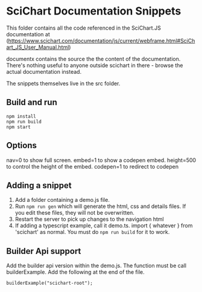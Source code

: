 # SciChart Documentation Snippets

This folder contains all the code referenced in the SciChart.JS documentation at (https://www.scichart.com/documentation/js/current/webframe.html#SciChart_JS_User_Manual.html)

documentx contains the source the the content of the documentation.  There's nothing useful to anyone outside scichart in there - browse the actual documentation instead.

The snippets themselves live in the src folder.

## Build and run
```
npm install
npm run build
npm start
```

## Options
nav=0 to show full screen.
embed=1 to show a codepen embed.  height=500 to control the height of the embed.
codepen=1 to redirect to codepen

## Adding a snippet
1. Add a folder containing a demo.js file.
2. Run `npm run gen` which will generate the html, css and details files.  If you edit these files, they will not be overwritten.
3. Restart the server to pick up changes to the navigation html
4. If adding a typescript example, call it demo.ts.  import { whatever } from 'scichart' as normal.  You must do `npm run build` for it to work.

## Builder Api support
Add the builder api version within the demo.js.  The function must be call builderExample.
Add the following at the end of the file.
```if (location.search.includes("builder=1")) 
builderExample("scichart-root");
```